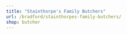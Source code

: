 ```yaml
---
title: "Stainthorpe's Family Butchers"
url: /bradford/stainthorpes-family-butchers/
shop: butcher
---
```

